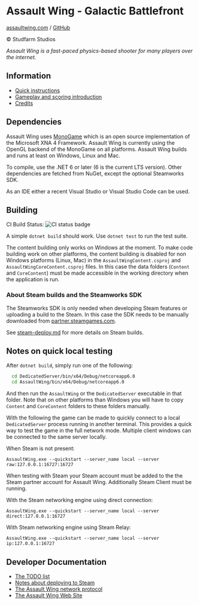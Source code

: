 # Assault Wing - Galactic Battlefront

[assaultwing.com](http://assaultwing.com) / [GitHub](https://github.com/StudfarmStudios/assaultwing)

© Studfarm Studios

_Assault Wing is a fast-paced physics-based shooter for many players over the
internet._

## Information

- [Quick instructions](docs/instructions.md)
- [Gameplay and scoring introduction](docs/gameplay.md)
- [Credits](docs/credits.md)

## Dependencies

Assault Wing uses [MonoGame](https://www.monogame.net/) which is an open source
implementation of the Microsoft XNA 4 Framework. Assault Wing is currently using
the OpenGL backend of the MonoGame on all platforms. Assault Wing builds and
runs at least on Windows, Linux and Mac.

To compile, use the .NET 6 or later (6 is the current LTS version). Other
dependencies are fetched from NuGet, except the optional Steamworks SDK.

As an IDE either a recent Visual Studio or Visual Studio Code can be used.

## Building

CI Build Status: ![CI status badge](https://github.com/StudfarmStudios/assaultwing/actions/workflows/dotnet.yml/badge.svg "GitHub Actions build status")

A simple `dotnet build` should work. Use `dotnet test` to run the test suite.

The content building only works on Windows at the moment. To make code building
work on other platforms, the content building is disabled for non Windows
platforms (Linux, Mac) in the `AssaultWingContent.csproj` and
`AssaultWingCoreContent.csproj` files. In this case the data folders (`Content`
and `CoreContent`) must be made accessible in the working directory when the
application is run.

### About Steam builds and the Steamworks SDK

The Steamworks SDK is only needed when developing Steam features or uploading a
build to the Steam. In this case the SDK needs to be manually downloaded from
[partner.steamgames.com](https://partner.steamgames.com/doc/sdk).

See [steam-deploy.md](devdocs/steam-deploy.md) for more details on Steam builds.

## Notes on quick local testing

After `dotnet build`, simply run one of the following:

```bash
  cd DedicatedServer/bin/x64/Debug/netcoreapp6.0
  cd AssaultWing/bin/x64/Debug/netcoreapp6.0
```

And then run the `AssaultWing` or the `DedicatedServer` executable in that
folder. Note that on other platforms than Windows you will have to copy
`Content` and `CoreContent` folders to these folders manually.

With the following the game can be made to quickly connect to a local
`DedicatedServer` process running in another terminal. This provides a quick way
to test the game in the full network mode. Multiple client windows can be
connected to the same server locally.

When Steam is not present:

    AssaultWing.exe --quickstart --server_name local --server raw:127.0.0.1:16727:16727

When testing with Steam your Steam account must be added to the the Steam partner account for Assault Wing. Additionally Steam Client must be running.

With the Steam networking engine using direct connection:

    AssaultWing.exe --quickstart --server_name local --server direct:127.0.0.1:16727

With Steam networking engine using Steam Relay:

    AssaultWing.exe --quickstart --server_name local --server ip:127.0.0.1:16727

## Developer Documentation

- [The TODO list](devdocs/TODO.md)
- [Notes about deploying to Steam](devdocs/steam-deploy.md)
- [The Assault Wing network protocol](devdocs/network-protocol.md)
- [The Assault Wing Web Site](devdocs/web-site.md)
